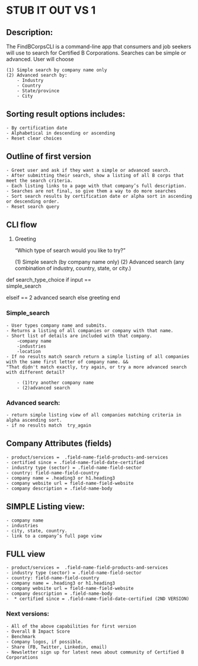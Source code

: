 # STUB IT OUT VS 1

## Description:

The FindBCorpsCLI is a command-line app that consumers and job seekers will use to search for Certified B Corporations. Searches can be simple or advanced. User will choose

    (1) Simple search by company name only
    (2) Advanced search by:
        - Industry
        - Country
        - State/province
        - City

## Sorting result options includes:

    - By certification date
    - Alphabetical in descending or ascending 
    - Reset clear choices

## Outline of first version

    - Greet user and ask if they want a simple or advanced search. 
    - After submitting their search, show a listing of all B corps that meet the search criteria.
    - Each listing links to a page with that company’s full description.
    - Searches are not final, so give them a way to do more searches
    - Sort search results by certification date or alpha sort in ascending or descending order.
    - Reset search query

## CLI flow

1. Greeting

    “Which type of search would you like to try?”

    (1) Simple search (by company name only)
    (2) Advanced search (any combination of industry, country, state, or city.)


def search_type_choice
    if input ==  
        simple_search

elseif == 2
        advanced search
    else 
        greeting
    end   

 ### Simple_search
    - User types company name and submits.
    - Returns a listing of all companies or company with that name.
    - Short list of details are included with that company.
        -company name
        -industries
        -location 
    - If no results match search return a simple listing of all companies with the same first letter of company name. &&
    "That didn't match exactly, try again, or try a more advanced search with different detail?

        - (1)try another company name
        - (2)advanced search

### Advanced search:

    - return simple listing view of all companies matching criteria in alpha ascending sort.
    - if no results match  try_again

## Company Attributes (fields)

    - product/services =  .field-name-field-products-and-services
    - certified since = .field-name-field-date-certified
    - industry type (sector) = .field-name-field-sector
    - country: field-name-field-country
    - company name = .heading3 or h1.heading3
    - company website url = field-name-field-website
    - company description = .field-name-body

## SIMPLE Listing view:

    - company name
    - industries
    - city, state, country.
    - link to a company’s full page view

## FULL view

    - product/services =  .field-name-field-products-and-services
    - industry type (sector) = .field-name-field-sector
    - country: field-name-field-country
    - company name = .heading3 or h1.heading3
    - company website url = field-name-field-website
    - company description = .field-name-body
    -  * certified since = .field-name-field-date-certified (2ND VERSION)

### Next versions:

    - All of the above capabilities for first version 
    - Overall B Impact Score
    - Benchmark
    - Company logos, if possible.
    - Share (FB, Twitter, Linkedin, email)
    - Newsletter sign up for latest news about community of Certified B Corporations
